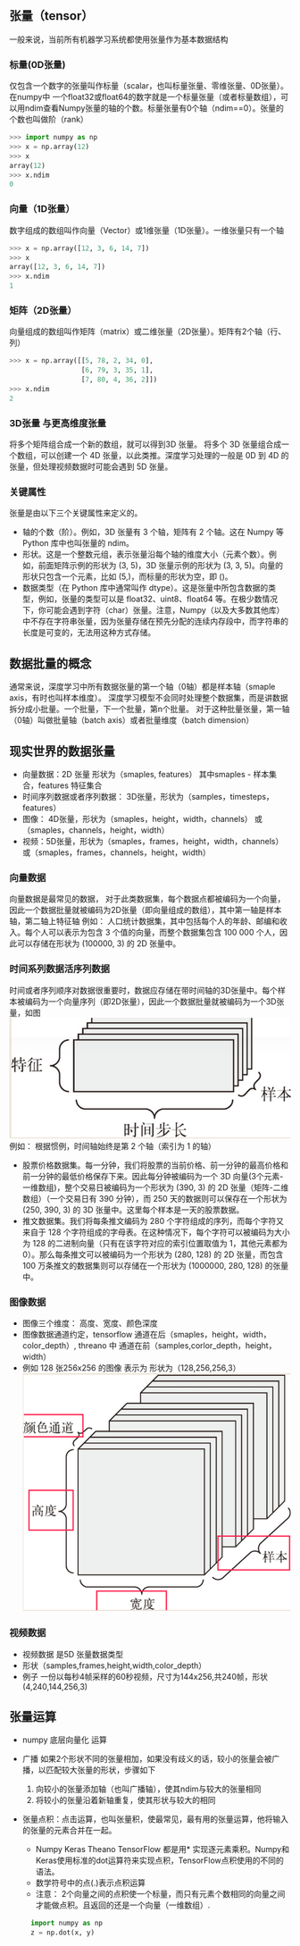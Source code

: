 ## 张量（tensor）
一般来说，当前所有机器学习系统都使用张量作为基本数据结构
### 标量(0D张量)
仅包含一个数字的张量叫作标量（scalar，也叫标量张量、零维张量、0D张量）。
在numpy中 一个float32或float64的数字就是一个标量张量（或者标量数组），可以用ndim查看Numpy张量的轴的个数。标量张量有0个轴（ndim==0）。张量的个数也叫做阶（rank）

```python
>>> import numpy as np
>>> x = np.array(12)
>>> x
array(12)
>>> x.ndim
0
```

### 向量（1D张量）
数字组成的数组叫作向量（Vector）或1维张量（1D张量）。一维张量只有一个轴
```python
>>> x = np.array([12, 3, 6, 14, 7])
>>> x
array([12, 3, 6, 14, 7])
>>> x.ndim
1
```

### 矩阵（2D张量）
向量组成的数组叫作矩阵（matrix）或二维张量（2D张量）。矩阵有2个轴（行、列）
```python
>>> x = np.array([[5, 78, 2, 34, 0],
                  [6, 79, 3, 35, 1],
                  [7, 80, 4, 36, 2]])
>>> x.ndim
2
```

### 3D张量 与更高维度张量
将多个矩阵组合成一个新的数组，就可以得到3D
张量。
将多个 3D 张量组合成一个数组，可以创建一个 4D 张量，以此类推。深度学习处理的一般是 0D 到 4D 的张量，但处理视频数据时可能会遇到 5D 张量。
### 关键属性
张量是由以下三个关键属性来定义的。
+ 轴的个数（阶）。例如，3D 张量有 3 个轴，矩阵有 2 个轴。这在 Numpy 等 Python 库中也叫张量的 ndim。
+ 形状。这是一个整数元组，表示张量沿每个轴的维度大小（元素个数）。例如，前面矩阵示例的形状为 (3, 5)，3D 张量示例的形状为 (3, 3, 5)。向量的形状只包含一个元素，比如 (5,)，而标量的形状为空，即 ()。
+ 数据类型（在 Python 库中通常叫作 dtype）。这是张量中所包含数据的类型，例如，张量的类型可以是 float32、uint8、float64 等。在极少数情况下，你可能会遇到字符（char）张量。注意，Numpy（以及大多数其他库）中不存在字符串张量，因为张量存储在预先分配的连续内存段中，而字符串的长度是可变的，无法用这种方式存储。

## 数据批量的概念
通常来说，深度学习中所有数据张量的第一个轴（0轴）都是样本轴（smaple axis，有时也叫样本维度）。
深度学习模型不会同时处理整个数据集，而是讲数据拆分成小批量。一个批量，下一个批量，第n个批量。
对于这种批量张量，第一轴（0轴）叫做批量轴（batch axis）或者批量维度（batch dimension）

## 现实世界的数据张量
+ 向量数据：2D 张量 形状为（smaples, features）
其中smaples - 样本集合，features 特征集合
+ 时间序列数据或者序列数据： 3D张量，形状为（samples，timesteps，features）
+ 图像： 4D张量，形状为（smaples，height，width，channels） 或（smaples，channels，height，width）
+ 视频：5D张量，形状为（smaples，frames，height，width，channels）或（smaples，frames，channels，height，width）

### 向量数据
向量数据是最常见的数据， 对于此类数据集，每个数据点都被编码为一个向量，因此一个数据批量就被编码为2D张量（即向量组成的数组），其中第一轴是样本轴，第二轴上特征轴
例如：
人口统计数据集，其中包括每个人的年龄、邮编和收入。每个人可以表示为包含 3 个值的向量，而整个数据集包含 100 000 个人，因此可以存储在形状为 (100000, 3) 的 2D 张量中。
### 时间系列数据活序列数据
时间或者序列顺序对数据很重要时，数据应存储在带时间轴的3D张量中。每个样本被编码为一个向量序列（即2D张量），因此一个数据批量就被编码为一个3D张量，如图
![ad81de2e734d5842064fcc72eea4d88c.png](../../_resources/ad81de2e734d5842064fcc72eea4d88c-1.png)
例如：
根据惯例，时间轴始终是第 2 个轴（索引为 1 的轴）

- 股票价格数据集。每一分钟，我们将股票的当前价格、前一分钟的最高价格和前一分钟的最低价格保存下来。因此每分钟被编码为一个 3D 向量(3个元素-一维数组)，整个交易日被编码为一个形状为 (390, 3) 的 2D 张量（矩阵-二维数组）（一个交易日有 390 分钟），而 250 天的数据则可以保存在一个形状为 (250, 390, 3) 的 3D 张量中。这里每个样本是一天的股票数据。
- 推文数据集。我们将每条推文编码为 280 个字符组成的序列，而每个字符又来自于 128 个字符组成的字母表。在这种情况下，每个字符可以被编码为大小为 128 的二进制向量（只有在该字符对应的索引位置取值为 1，其他元素都为 0）。那么每条推文可以被编码为一个形状为 (280, 128) 的 2D 张量，而包含 100 万条推文的数据集则可以存储在一个形状为 (1000000, 280, 128) 的张量中。

### 图像数据
+ 图像三个维度： 高度、宽度、颜色深度
+ 图像数据通道约定，tensorflow 通道在后（smaples，height，width，color_depth）, threano 中 通道在前（samples,corlor_depth，height，width）
+ 例如 128 张256x256 的图像 表示为 形状为（128,256,256,3）
![41b678370168705ddd8228dab831b843.png](../../_resources/41b678370168705ddd8228dab831b843-1.png)

### 视频数据

+ 视频数据 是5D 张量数据类型
+ 形状（samples,frames,height,width,color_depth）
+ 例子 一份以每秒4帧采样的60秒视频，尺寸为144x256,共240帧，形状(4,240,144,256,3)

## 张量运算
+ numpy 底层向量化 运算
+ 广播 如果2个形状不同的张量相加，如果没有歧义的话，较小的张量会被广播，以匹配较大张量的形状，步骤如下
 	1. 向较小的张量添加轴（也叫广播轴），使其ndim与较大的张量相同
 	2. 将较小的张量沿着新轴重复，使其形状与较大的相同
 	
+ 张量点积：点击运算，也叫张量积，使最常见，最有用的张量运算，他将输入的张量的元素合并在一起。

  - Numpy Keras Theano TensorFlow 都是用* 实现逐元素乘积。Numpy和Keras使用标准的dot运算符来实现点积，TensorFlow点积使用的不同的语法。
  - 数学符号中的点(.)表示点积运算
  - 注意： 2个向量之间的点积使一个标量，而只有元素个数相同的向量之间才能做点积。且返回的还是一个向量（一维数组）. 
  
  ```python
	import numpy as np
	z = np.dot(x, y)
 ```